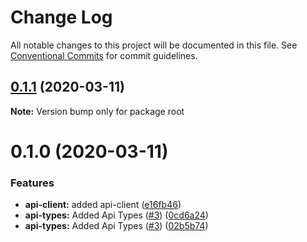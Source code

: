 # Change Log

All notable changes to this project will be documented in this file.
See [Conventional Commits](https://conventionalcommits.org) for commit guidelines.

## [0.1.1](https://github.com/abfluss/abfluss/compare/v0.1.0...v0.1.1) (2020-03-11)

**Note:** Version bump only for package root





# 0.1.0 (2020-03-11)


### Features

* **api-client:** added api-client ([e16fb46](https://github.com/abfluss/abfluss/commit/e16fb46be6e231da5f5300a2ee640e1189610335))
* **api-types:** Added Api Types ([#3](https://github.com/abfluss/abfluss/issues/3)) ([0cd6a24](https://github.com/abfluss/abfluss/commit/0cd6a24386f602c6b27a61f26b9d94dff99d554e))
* **api-types:** Added Api Types ([#3](https://github.com/abfluss/abfluss/issues/3)) ([02b5b74](https://github.com/abfluss/abfluss/commit/02b5b749d71faedf53e7dcc3811ac819f8924381))
